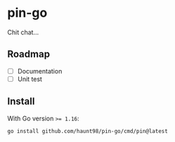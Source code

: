 # pin-go

Chit chat...

## Roadmap

- [ ] Documentation
- [ ] Unit test

## Install

With Go version `>= 1.16`:

```sh
go install github.com/haunt98/pin-go/cmd/pin@latest
```
